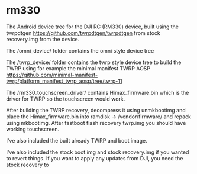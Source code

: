 # rm330
The Android device tree for the DJI RC (RM330) device, built using the twrpdtgen https://github.com/twrpdtgen/twrpdtgen from stock recovery.img from the device.

The /omni_device/ folder contains the omni style device tree

The /twrp_device/ folder contains the twrp style device tree to build the TWRP using for example the minimal manifest TWRP AOSP https://github.com/minimal-manifest-twrp/platform_manifest_twrp_aosp/tree/twrp-11

The /rm330_touchscreen_driver/ contains Himax_firmware.bin which is the driver for TWRP so the touchscreen would work.

After building the TWRP recovery, decompress it using unmkbootimg and place the Himax_firmware.bin into ramdisk -> /vendor/firmware/ and repack using mkbootimg. After fastboot flash recovery twrp.img you should have working touchscreen.

I've also included the built already TWRP and boot image.

I've also included the stock boot.img and stock recovery.img if you wanted to revert things. If you want to apply any updates from DJI, you need the stock recovery to
